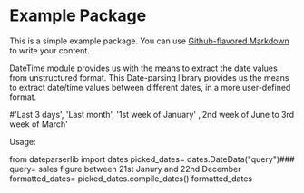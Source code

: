 # Example Package

This is a simple example package. You can use
[Github-flavored Markdown](https://guides.github.com/features/mastering-markdown/)
to write your content.


DateTime module provides us with the means to extract the date values from unstructured format. This Date-parsing library provides us the means to extract date/time values between different dates, in a more user-defined format. 

#'Last 3 days', 'Last month', '1st week of January' ,'2nd week of June to 3rd week of March'


Usage:

from dateparserlib import dates
picked_dates= dates.DateData("query")### query= sales figure between 21st Janury and 22nd December
formatted_dates= picked_dates.compile_dates()
formatted_dates
